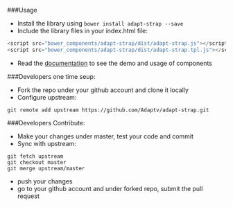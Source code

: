 ###Usage
* Install the library using `bower install adapt-strap --save`
* Include the library files in your index.html file:
```javascript
<script src="bower_components/adapt-strap/dist/adapt-strap.js"></script>
<script src="bower_components/adapt-strap/dist/adapt-strap.tpl.js"></script>
```
* Read the [documentation](https://adaptv.github.io/Adapt-Strap/) to see the demo and usage of components

###Developers one time seup:
* Fork the repo under your github account and clone it locally
* Configure upstream:
```
git remote add upstream https://github.com/Adaptv/adapt-strap.git
```

###Developers Contribute:
* Make your changes under master, test your code and commit
* Sync with upstream:
```
git fetch upstream
git checkout master
git merge upstream/master
```
* push your changes 
* go to your github account and under forked repo, submit the pull request
